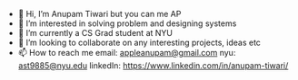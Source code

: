 - 👋 Hi, I’m Anupam Tiwari but you can me AP 
- 👀 I’m interested in solving problem and designing systems
- 🌱 I’m currently a CS Grad student at NYU 
- 💞️ I’m looking to collaborate on any interesting projects, ideas etc
- 📫 How to reach me email: appleanupam@gmail.com nyu: ast9885@nyu.edu linkedIn: https://www.linkedin.com/in/anupam-tiwari/

<!---
anupam-tiwari/anupam-tiwari is a ✨ special ✨ repository because its `README.md` (this file) appears on your GitHub profile.
You can click the Preview link to take a look at your changes.
--->
